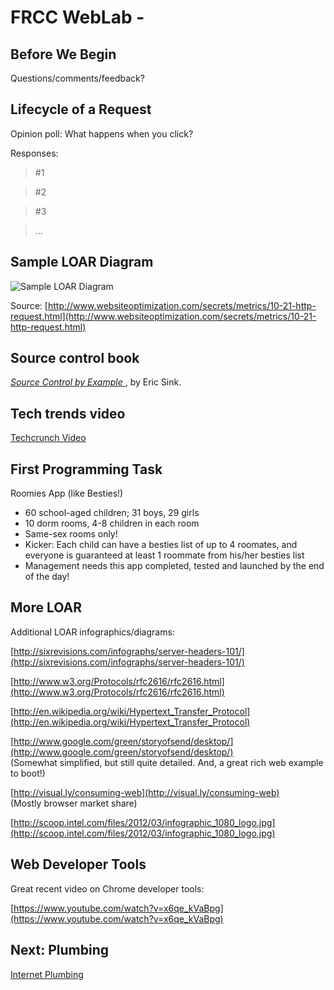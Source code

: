 # FRCC WebLab - 

## Before We Begin

Questions/comments/feedback?

## Lifecycle of a Request

Opinion poll: What happens when you click?

Responses:

> \#1 

> \#2

> \#3

> ...

## Sample LOAR Diagram

![Sample LOAR Diagram](/img/LOAR_1.png)

Source: [http://www.websiteoptimization.com/secrets/metrics/10-21-http-request.html](http://www.websiteoptimization.com/secrets/metrics/10-21-http-request.html)

## Source control book

[ _Source Control by Example_ ](http://www.ericsink.com/vcbe/ ), by Eric Sink.

## Tech trends video

[Techcrunch Video](http://techcrunch.com/2011/10/11/keen-on-how-yahoo-screwed-up-and-lessons-for-other-silicon-valley-giants-tctv/)

## First Programming Task

Roomies App (like Besties!)

* 60 school-aged children; 31 boys, 29 girls
* 10 dorm rooms, 4-8 children in each room
* Same-sex rooms only!
* Kicker: Each child can have a besties list of up to 4 roomates, and everyone is guaranteed at least 1 roommate from his/her besties list
* Management needs this app completed, tested and launched by the end of the day!

## More LOAR

Additional LOAR infographics/diagrams:

[http://sixrevisions.com/infographs/server-headers-101/](http://sixrevisions.com/infographs/server-headers-101/)

[http://www.w3.org/Protocols/rfc2616/rfc2616.html](http://www.w3.org/Protocols/rfc2616/rfc2616.html)

[http://en.wikipedia.org/wiki/Hypertext_Transfer_Protocol](http://en.wikipedia.org/wiki/Hypertext_Transfer_Protocol)

[http://www.google.com/green/storyofsend/desktop/](http://www.google.com/green/storyofsend/desktop/)  
(Somewhat simplified, but still quite detailed. And, a great rich web example to boot!)

[http://visual.ly/consuming-web](http://visual.ly/consuming-web)  
(Mostly browser market share)

[http://scoop.intel.com/files/2012/03/infographic_1080_logo.jpg](http://scoop.intel.com/files/2012/03/infographic_1080_logo.jpg)

## Web Developer Tools

Great recent video on Chrome developer tools:

[https://www.youtube.com/watch?v=x6qe_kVaBpg](https://www.youtube.com/watch?v=x6qe_kVaBpg)

## Next: Plumbing

[Internet Plumbing](?md=/course-content/module1_weblab2/plumbing.md)
